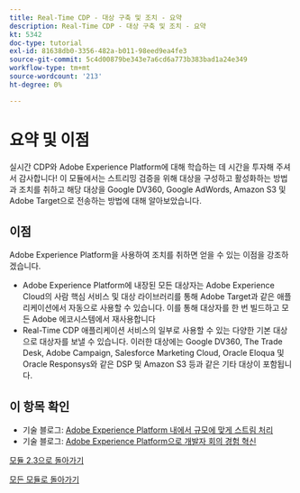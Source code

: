 ```yaml
---
title: Real-Time CDP - 대상 구축 및 조치 - 요약
description: Real-Time CDP - 대상 구축 및 조치 - 요약
kt: 5342
doc-type: tutorial
exl-id: 81638db0-3356-482a-b011-98eed9ea4fe3
source-git-commit: 5c4d00879be343e7a6cd6a773b383bad1a24e349
workflow-type: tm+mt
source-wordcount: '213'
ht-degree: 0%

---
```


# 요약 및 이점

실시간 CDP와 Adobe Experience Platform에 대해 학습하는 데 시간을 투자해 주셔서 감사합니다!
이 모듈에서는 스트리밍 검증을 위해 대상을 구성하고 활성화하는 방법과 조치를 취하고 해당 대상을 Google DV360, Google AdWords, Amazon S3 및 Adobe Target으로 전송하는 방법에 대해 알아보았습니다.

## 이점

Adobe Experience Platform을 사용하여 조치를 취하면 얻을 수 있는 이점을 강조하겠습니다.

- Adobe Experience Platform에 내장된 모든 대상자는 Adobe Experience Cloud의 사람 핵심 서비스 및 대상 라이브러리를 통해 Adobe Target과 같은 애플리케이션에서 자동으로 사용할 수 있습니다. 이를 통해 대상자를 한 번 빌드하고 모든 Adobe 에코시스템에서 재사용합니다
- Real-Time CDP 애플리케이션 서비스의 일부로 사용할 수 있는 다양한 기본 대상으로 대상자를 보낼 수 있습니다. 이러한 대상에는 Google DV360, The Trade Desk, Adobe Campaign, Salesforce Marketing Cloud, Oracle Eloqua 및 Oracle Responsys와 같은 DSP 및 Amazon S3 등과 같은 기타 대상이 포함됩니다.

## 이 항목 확인

- 기술 블로그: [Adobe Experience Platform 내에서 규모에 맞게 스트림 처리](https://medium.com/adobetech/stream-processing-at-scale-within-adobe-experience-platform-909ed502da71)
- 기술 블로그: [Adobe Experience Platform으로 개발자 회의 경험 혁신](https://medium.com/adobetech/innovating-developer-conference-with-adobe-experience-platform-c8c2d1fe8d88)

[모듈 2.3으로 돌아가기](./real-time-cdp-build-a-segment-take-action.md)

[모든 모듈로 돌아가기](../../../overview.md)
